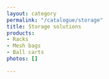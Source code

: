 ```yaml
---
layout: category
permalink: "/catalogue/storage"
title: Storage solutions
products:
- Racks
- Mesh bags
- Ball carts
photos: []

---
```

